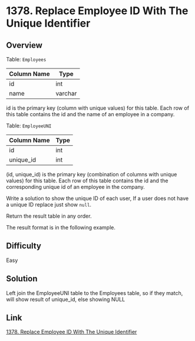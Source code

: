 # 1378. Replace Employee ID With The Unique Identifier

## Overview
Table: `Employees`

| Column Name   | Type    |
|---------------|---------|
| id            | int     |
| name          | varchar |

id is the primary key (column with unique values) for this table.
Each row of this table contains the id and the name of an employee in a company.
 

Table: `EmployeeUNI`

| Column Name   | Type    |
|---------------|---------|
| id            | int     |
| unique_id     | int     |

(id, unique_id) is the primary key (combination of columns with unique values) for this table.
Each row of this table contains the id and the corresponding unique id of an employee in the company.
 

Write a solution to show the unique ID of each user, If a user does not have a unique ID replace just show `null`.

Return the result table in any order.

The result format is in the following example.

## Difficulty 
Easy

## Solution
Left join the EmployeeUNI table to the Employees table, so if they match, will show result of unique_id, else showing NULL

## Link
[1378. Replace Employee ID With The Unique Identifier](https://leetcode.com/problems/replace-employee-id-with-the-unique-identifier/description/?envType=study-plan-v2&envId=top-sql-50)